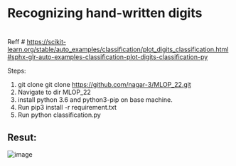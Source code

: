 # Recognizing hand-written digits
#

Reff # https://scikit-learn.org/stable/auto_examples/classification/plot_digits_classification.html#sphx-glr-auto-examples-classification-plot-digits-classification-py

Steps:
1. git clone git clone https://github.com/nagar-3/MLOP_22.git
2. Navigate to dir MLOP_22
3. install python 3.6 and python3-pip on base machine.
4. Run pip3 install -r requirement.txt
5. Run python classification.py

Resut:
-------------------------------------------------------------

![image](https://user-images.githubusercontent.com/89742374/186483619-fa5df283-8e82-42ff-9351-ac27e88dc202.png)

